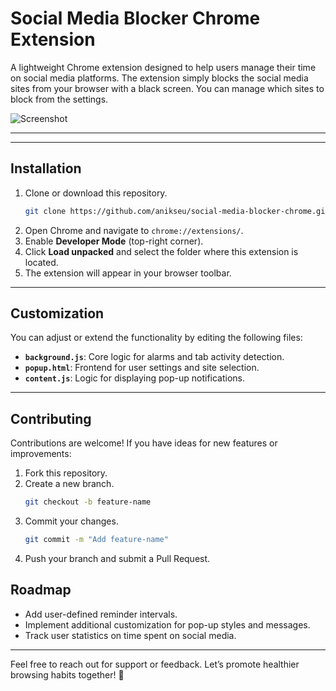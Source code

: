 # **Social Media Blocker Chrome Extension**

A lightweight Chrome extension designed to help users manage their time on social media platforms. The extension simply blocks the social media sites from your browser with a black screen. You can manage which sites to block from the settings. 

![Screenshot](./screenshots/Screenshot%202024-12-02%20at%202.59.34 AM.png)

---

---

## **Installation**
1. Clone or download this repository.
   ```bash
   git clone https://github.com/anikseu/social-media-blocker-chrome.git
   ```
2. Open Chrome and navigate to `chrome://extensions/`.
3. Enable **Developer Mode** (top-right corner).
4. Click **Load unpacked** and select the folder where this extension is located.
5. The extension will appear in your browser toolbar.

---

## **Customization**
You can adjust or extend the functionality by editing the following files:
- **`background.js`**: Core logic for alarms and tab activity detection.
- **`popup.html`**: Frontend for user settings and site selection.
- **`content.js`**: Logic for displaying pop-up notifications.

---

## **Contributing**
Contributions are welcome! If you have ideas for new features or improvements:
1. Fork this repository.
2. Create a new branch.
   ```bash
   git checkout -b feature-name
   ```
3. Commit your changes.
   ```bash
   git commit -m "Add feature-name"
   ```
4. Push your branch and submit a Pull Request.



## **Roadmap**
- Add user-defined reminder intervals.
- Implement additional customization for pop-up styles and messages.
- Track user statistics on time spent on social media.

---

Feel free to reach out for support or feedback. Let’s promote healthier browsing habits together! 🚀